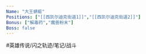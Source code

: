 ```yaml
---
Name: "大王蜻蜓"
Positions: ["[[西凯尔迪克街道1]]","[[西凯尔迪克街道2]]"]
Bonus: ["解毒药","魔兽粉末"]
Boss: false
---
```


#英雄传说/闪之轨迹/笔记/战斗